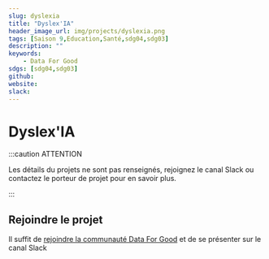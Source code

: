 ```yaml
---
slug: dyslexia
title: "Dyslex'IA"
header_image_url: img/projects/dyslexia.png
tags: [Saison 9,Education,Santé,sdg04,sdg03]
description: ""
keywords:
    - Data For Good
sdgs: [sdg04,sdg03]
github: 
website: 
slack: 
---
```


# Dyslex'IA

:::caution ATTENTION

Les détails du projets ne sont pas renseignés, rejoignez le canal Slack ou contactez le porteur de projet pour en savoir plus.

:::


## Rejoindre le projet
Il suffit de [rejoindre la communauté Data For Good](/join) et de se présenter sur le canal Slack 

